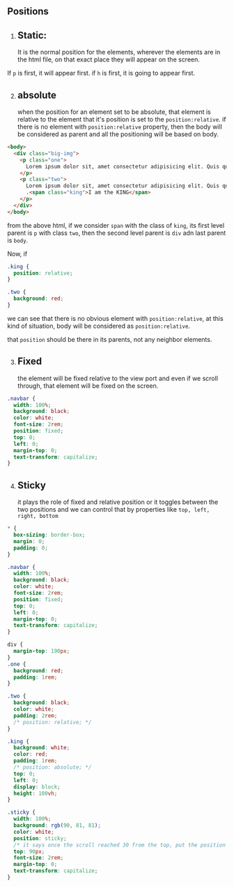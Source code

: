 ## Positions

1. ## Static:
   It is the normal position for the elements, wherever the elements are in the html file, on that exact place they will appear on the screen.

If `p` is first, it will appear first. if `h` is first, it is going to appear first.

2. ## absolute
   when the position for an element set to be absolute, that element is relative to the element that it's position is set to the `position:relative`.
   if there is no element with `position:relative` property, then the body will be considered as parent and all the positioning will be based on body.

```html
<body>
  <div class="big-img">
    <p class="one">
      Lorem ipsum dolor sit, amet consectetur adipisicing elit. Quis quod quos
    </p>
    <p class="two">
      Lorem ipsum dolor sit, amet consectetur adipisicing elit. Quis quod quos
      .<span class="king">I am the KING</span>
    </p>
  </div>
</body>
```

from the above html, if we consider `span` with the class of `king`, its first level parent is `p` with class `two`, then the second level parent is `div` adn last parent is `body`.

Now, if

```css
.king {
  position: relative;
}

.two {
  background: red;
}
```

we can see that there is no obvious element with `position:relative`, at this kind of situation, body will be considered as `position:relative`.

that `position` should be there in its parents, not any neighbor elements.

3. ## Fixed
   the element will be fixed relative to the view port and even if we scroll through, that element will be fixed on the screen.

```css
.navbar {
  width: 100%;
  background: black;
  color: white;
  font-size: 2rem;
  position: fixed;
  top: 0;
  left: 0;
  margin-top: 0;
  text-transform: capitalize;
}
```

4. ## Sticky
   it plays the role of fixed and relative position or it toggles between the two positions and we can control that by properties like `top, left, right, bottom`

```css
* {
  box-sizing: border-box;
  margin: 0;
  padding: 0;
}

.navbar {
  width: 100%;
  background: black;
  color: white;
  font-size: 2rem;
  position: fixed;
  top: 0;
  left: 0;
  margin-top: 0;
  text-transform: capitalize;
}

div {
  margin-top: 190px;
}
.one {
  background: red;
  padding: 1rem;
}

.two {
  background: black;
  color: white;
  padding: 2rem;
  /* position: relative; */
}

.king {
  background: white;
  color: red;
  padding: 1rem;
  /* position: absolute; */
  top: 0;
  left: 0;
  display: block;
  height: 100vh;
}

.sticky {
  width: 100%;
  background: rgb(90, 81, 81);
  color: white;
  position: sticky;
  /* it says once the scroll reached 30 from the top, put the position fixed and stick it there. */
  top: 90px;
  font-size: 2rem;
  margin-top: 0;
  text-transform: capitalize;
}
```
